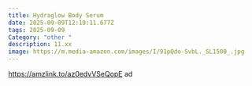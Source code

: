 ```yaml
---
title: Hydraglow Body Serum
date: 2025-09-09T12:19:11.677Z
tags: 2025-09-09
Category: "other "
description: 11.xx
image: https://m.media-amazon.com/images/I/91pQdo-SvbL._SL1500_.jpg
---
```

https://amzlink.to/az0edvVSeQopE  ad